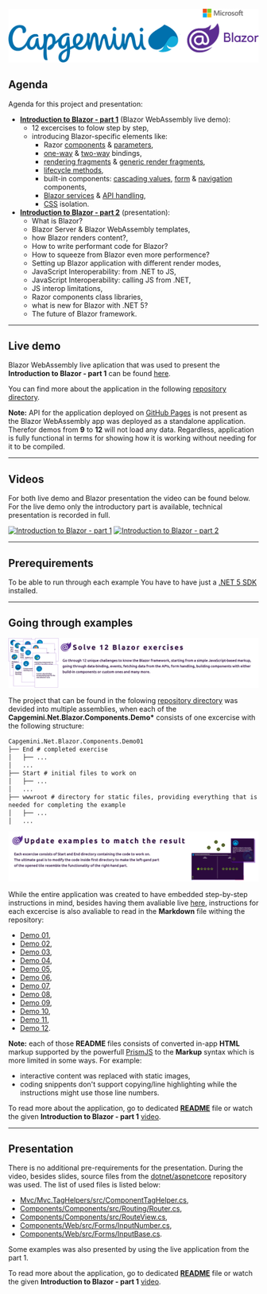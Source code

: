 ![Capgemini Blazor](https://github.com/PWrGitHub194238/Capgemini.NET/blob/master/capgemini-blazor.png "Capgemini Blazor")

## Agenda

Agenda for this project and presentation:

- **[Introduction to Blazor - part 1](https://github.com/PWrGitHub194238/Capgemini.NET/tree/master/Blazor/Overview)** (Blazor WebAssembly live demo):
  - 12 excercises to folow step by step,
  - introducing Blazor-specific elements like:
    - Razor [components](https://docs.microsoft.com/en-us/aspnet/core/blazor/components/?view=aspnetcore-5.0) & [parameters](https://docs.microsoft.com/en-us/aspnet/core/blazor/components/?view=aspnetcore-5.0#component-parameters),
	- [one-way](https://blazor-university.com/components/one-way-binding/) & [two-way](https://docs.microsoft.com/en-us/aspnet/core/blazor/components/data-binding?view=aspnetcore-5.0) bindings,
	- [rendering fragments](https://docs.microsoft.com/en-us/dotnet/api/microsoft.aspnetcore.components.renderfragment?view=aspnetcore-5.0) & [generic render fragments](https://docs.microsoft.com/en-us/dotnet/api/microsoft.aspnetcore.components.renderfragment-1?view=aspnetcore-5.0),
	- [lifecycle methods](https://docs.microsoft.com/en-us/aspnet/core/blazor/components/lifecycle?view=aspnetcore-5.0),
	- built-in components: [cascading values](https://docs.microsoft.com/en-us/aspnet/core/blazor/components/cascading-values-and-parameters?view=aspnetcore-5.0), [form](https://docs.microsoft.com/en-us/aspnet/core/blazor/forms-validation?view=aspnetcore-5.0#built-in-forms-components) & [navigation](https://docs.microsoft.com/en-us/aspnet/core/blazor/fundamentals/routing?view=aspnetcore-5.0#navlink-component) components,
	- [Blazor services](https://docs.microsoft.com/en-us/aspnet/core/blazor/fundamentals/dependency-injection?view=aspnetcore-5.0&pivots=webassembly) & [API handling](https://docs.microsoft.com/en-us/aspnet/core/blazor/call-web-api?view=aspnetcore-5.0),
	- [CSS](https://docs.microsoft.com/en-us/aspnet/core/blazor/components/css-isolation?view=aspnetcore-5.0) isolation.
- **[Introduction to Blazor - part 2](https://github.com/PWrGitHub194238/Capgemini.NET/tree/master/Blazor/Presentation)** (presentation):
  - What is Blazor?
  - Blazor Server & Blazor WebAssembly templates,
  - how Blazor renders content?,
  - How to write performant code for Blazor?
  - How to squeeze from Blazor even more performence?
  - Setting up Blazor application with different render modes,
  - JavaScript Interoperability: from .NET to JS,
  - JavaScript Interoperability: calling JS from .NET,
  - JS interop limitations,
  - Razor components class libraries,
  - what is new for Blazor with .NET 5?
  - The future of Blazor framework.
  
---

## Live demo

Blazor WebAssembly live aplication that was used to present the **Introduction to Blazor - part 1** can be found [here](https://pwrgithub194238.github.io/Capgemini.NET.Blazor).

You can find more about the application in the following [repository directory](https://github.com/PWrGitHub194238/Capgemini.NET/tree/master/Blazor/Overview).

**Note:** API for the application deployed on [GitHub Pages](https://pages.github.com/) is not present as the Blazor WebAssembly app was deployed as a standalone application. Therefor demos from **9** to **12** will not load any data. Regardless, application is fully functional in terms for showing how it is working without needing for it to be compiled.
  
---

## Videos

For both live demo and Blazor presentation the video can be found below. For the live demo only the introductory part is available, technical presentation is recorded in full.

[![Introduction to Blazor - part 1](https://img.youtube.com/vi/NfPPmcrQ81w/0.jpg)](https://youtu.be/NfPPmcrQ81w)
[![Introduction to Blazor - part 2](https://img.youtube.com/vi/Yinamtrous8/0.jpg)](https://youtu.be/Yinamtrous8)
  
---

## Prerequirements

To be able to run through each example You have to have just a [.NET 5 SDK](https://dotnet.microsoft.com/download/dotnet/5.0) installed.
  
---

## Going through examples

![](https://github.com/PWrGitHub194238/Capgemini.NET/blob/master/Blazor/Overview/README/1.png)

The project that can be found in the folowing [repository directory](https://github.com/PWrGitHub194238/Capgemini.NET/tree/master/Blazor/Overview/Demo/Capgemini.Net.Blazor.WebAssembly) was devided into multiple assemblies, when each of the **Capgemini.Net.Blazor.Components.Demo\*** consists of one excercise with the following structure:

```
Capgemini.Net.Blazor.Components.Demo01
├── End # completed exercise
│   ├── ...
│   ...
├── Start # initial files to work on
│   ├── ...
│   ...
├── wwwroot # directory for static files, providing everything that is needed for completing the example
│   ├── ...
│   ...
```

![](https://github.com/PWrGitHub194238/Capgemini.NET/blob/master/Blazor/Overview/README/2.png)

While the entire application was created to have embedded step-by-step instructions in mind, besides having them avaliable live [here](https://pwrgithub194238.github.io/Capgemini.NET.Blazor), instructions for each excercise is also avaliable to read in the **Markdown** file withing the repository:
- [Demo 01](https://github.com/PWrGitHub194238/Capgemini.NET/tree/master/Blazor/Overview/README/01),
- [Demo 02](https://github.com/PWrGitHub194238/Capgemini.NET/tree/master/Blazor/Overview/README/02),
- [Demo 03](https://github.com/PWrGitHub194238/Capgemini.NET/tree/master/Blazor/Overview/README/03),
- [Demo 04](https://github.com/PWrGitHub194238/Capgemini.NET/tree/master/Blazor/Overview/README/04),
- [Demo 05](https://github.com/PWrGitHub194238/Capgemini.NET/tree/master/Blazor/Overview/README/05),
- [Demo 06](https://github.com/PWrGitHub194238/Capgemini.NET/tree/master/Blazor/Overview/README/06),
- [Demo 07](https://github.com/PWrGitHub194238/Capgemini.NET/tree/master/Blazor/Overview/README/07),
- [Demo 08](https://github.com/PWrGitHub194238/Capgemini.NET/tree/master/Blazor/Overview/README/08),
- [Demo 09](https://github.com/PWrGitHub194238/Capgemini.NET/tree/master/Blazor/Overview/README/09),
- [Demo 10](https://github.com/PWrGitHub194238/Capgemini.NET/tree/master/Blazor/Overview/README/10),
- [Demo 11](https://github.com/PWrGitHub194238/Capgemini.NET/tree/master/Blazor/Overview/README/11),
- [Demo 12](https://github.com/PWrGitHub194238/Capgemini.NET/tree/master/Blazor/Overview/README/12).

**Note:** each of those **README** files consists of converted in-app **HTML** markup supported by the powerfull [PrismJS](https://prismjs.com/) to the **Markup** syntax which is more limited in some ways. For example:
- interactive content was replaced with static images,
- coding snippents don't support copying/line highlighting while the instructions might use those line numbers.

To read more about the application, go to dedicated **[README](https://github.com/PWrGitHub194238/Capgemini.NET/tree/master/Blazor/Overview)** file or watch the given **Introduction to Blazor - part 1** [video](https://youtu.be/NfPPmcrQ81w).
  
---

## Presentation

There is no additional pre-requirements for the presentation. During the video, besides slides, source files from the [dotnet/aspnetcore](https://github.com/dotnet/aspnetcore) repository was used. The list of used files is listed below:
- [Mvc/Mvc.TagHelpers/src/ComponentTagHelper.cs](https://github.com/dotnet/aspnetcore/blob/master/src/Mvc/Mvc.TagHelpers/src/ComponentTagHelper.cs),
- [Components/Components/src/Routing/Router.cs](https://github.com/dotnet/aspnetcore/blob/master/src/Components/Components/src/Routing/Router.cs),
- [Components/Components/src/RouteView.cs](https://github.com/dotnet/aspnetcore/blob/master/src/Components/Components/src/RouteView.cs),
- [Components/Web/src/Forms/InputNumber.cs](https://github.com/dotnet/aspnetcore/blob/master/src/Components/Web/src/Forms/InputNumber.cs),
- [Components/Web/src/Forms/InputBase.cs](https://github.com/dotnet/aspnetcore/blob/master/src/Components/Web/src/Forms/InputBase.cs).

Some examples was also presented by using the live application from the part 1.

To read more about the application, go to dedicated **[README](https://github.com/PWrGitHub194238/Capgemini.NET/tree/master/Blazor/Presentation)** file or watch the given **Introduction to Blazor - part 1** [video](https://youtu.be/Yinamtrous8).
